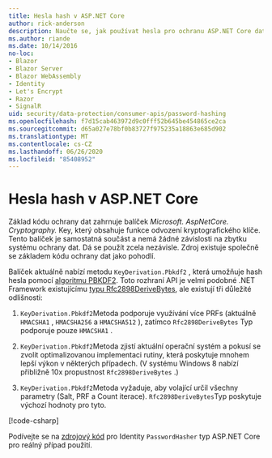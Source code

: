 ```yaml
---
title: Hesla hash v ASP.NET Core
author: rick-anderson
description: Naučte se, jak používat hesla pro ochranu ASP.NET Core dat pomocí rozhraní API ochrany dat.
ms.author: riande
ms.date: 10/14/2016
no-loc:
- Blazor
- Blazor Server
- Blazor WebAssembly
- Identity
- Let's Encrypt
- Razor
- SignalR
uid: security/data-protection/consumer-apis/password-hashing
ms.openlocfilehash: f7d15cab463972d9c0fff52b645be454865ce2ca
ms.sourcegitcommit: d65a027e78bf0b83727f975235a18863e685d902
ms.translationtype: MT
ms.contentlocale: cs-CZ
ms.lasthandoff: 06/26/2020
ms.locfileid: "85408952"
---
```

# <a name="hash-passwords-in-aspnet-core"></a>Hesla hash v ASP.NET Core

Základ kódu ochrany dat zahrnuje balíček *Microsoft. AspNetCore. Cryptography.* Key, který obsahuje funkce odvození kryptografického klíče. Tento balíček je samostatná součást a nemá žádné závislosti na zbytku systému ochrany dat. Dá se použít zcela nezávisle. Zdroj existuje společně se základem kódu ochrany dat jako pohodlí.

Balíček aktuálně nabízí metodu `KeyDerivation.Pbkdf2` , která umožňuje hash hesla pomocí [algoritmu PBKDF2](https://tools.ietf.org/html/rfc2898#section-5.2). Toto rozhraní API je velmi podobné .NET Framework existujícímu [typu Rfc2898DeriveBytes](/dotnet/api/system.security.cryptography.rfc2898derivebytes), ale existují tři důležité odlišnosti:

1. `KeyDerivation.Pbkdf2`Metoda podporuje využívání více PRFs (aktuálně `HMACSHA1` , `HMACSHA256` a `HMACSHA512` ), zatímco `Rfc2898DeriveBytes` Typ podporuje pouze `HMACSHA1` .

2. `KeyDerivation.Pbkdf2`Metoda zjistí aktuální operační systém a pokusí se zvolit optimalizovanou implementaci rutiny, která poskytuje mnohem lepší výkon v některých případech. (V systému Windows 8 nabízí přibližně 10x propustnost `Rfc2898DeriveBytes` .)

3. `KeyDerivation.Pbkdf2`Metoda vyžaduje, aby volající určil všechny parametry (Salt, PRF a Count iterace). `Rfc2898DeriveBytes`Typ poskytuje výchozí hodnoty pro tyto.

[!code-csharp[](password-hashing/samples/passwordhasher.cs)]

Podívejte se na [zdrojový kód](https://github.com/dotnet/AspNetCore/blob/master/src/Identity/Extensions.Core/src/PasswordHasher.cs) pro Identity `PasswordHasher` typ ASP.NET Core pro reálný případ použití.
